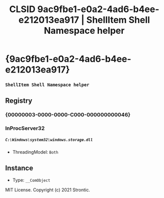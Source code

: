 ﻿---
title: "CLSID 9ac9fbe1-e0a2-4ad6-b4ee-e212013ea917 | ShellItem Shell Namespace helper"
excerpt: What is COM-Object CLSID 9ac9fbe1-e0a2-4ad6-b4ee-e212013ea917?
---

# {9ac9fbe1-e0a2-4ad6-b4ee-e212013ea917}

### `ShellItem Shell Namespace helper`

## Registry


### {00000003-0000-0000-C000-000000000046}


### InProcServer32

##### `C:\Windows\system32\windows.storage.dll`
* ThreadingModel: `Both`

## Instance

* Type: `__ComObject`

MIT License. Copyright (c) 2021 Strontic.


